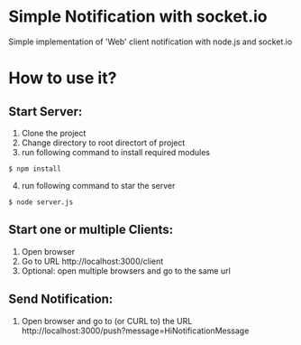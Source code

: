 # Simple Notification with socket.io
Simple implementation of 'Web' client notification with node.js and socket.io

# How to use it?

## Start Server:
1. Clone the project 
2. Change directory to root directort of project
3. run following command to install required modules
```
$ npm install 
```
4. run following command to star the server
```
$ node server.js 
```

## Start one or multiple Clients:
1. Open browser
2. Go to URL http://localhost:3000/client
3. Optional: open multiple browsers and go to the same url

## Send Notification:
1. Open browser and go to (or CURL to) the URL http://localhost:3000/push?message=HiNotificationMessage
